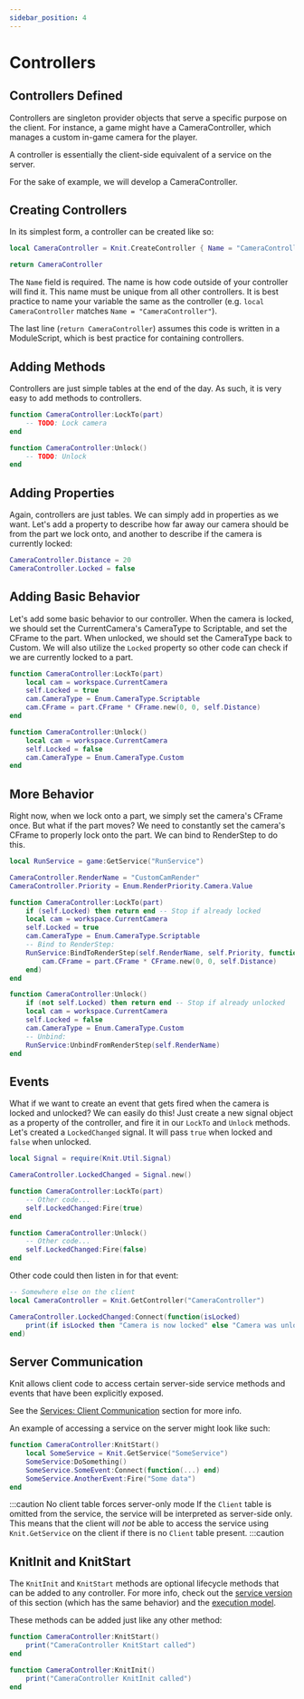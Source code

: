 ```yaml
---
sidebar_position: 4
---
```


# Controllers

## Controllers Defined

Controllers are singleton provider objects that serve a specific purpose on the client. For instance, a game might have a CameraController, which manages a custom in-game camera for the player.

A controller is essentially the client-side equivalent of a service on the server.

For the sake of example, we will develop a CameraController.

## Creating Controllers

In its simplest form, a controller can be created like so:

```lua
local CameraController = Knit.CreateController { Name = "CameraController" }

return CameraController
```

The `Name` field is required. The name is how code outside of your controller will find it. This name must be unique from all other controllers. It is best practice to name your variable the same as the controller (e.g. `local CameraController` matches `Name = "CameraController"`).

The last line (`return CameraController`) assumes this code is written in a ModuleScript, which is best practice for containing controllers.

## Adding Methods

Controllers are just simple tables at the end of the day. As such, it is very easy to add methods to controllers.

```lua
function CameraController:LockTo(part)
	-- TODO: Lock camera
end

function CameraController:Unlock()
	-- TODO: Unlock
end
```

## Adding Properties

Again, controllers are just tables. We can simply add in properties as we want. Let's add a property to describe how far away our camera should be from the part we lock onto, and another to describe if the camera is currently locked:

```lua
CameraController.Distance = 20
CameraController.Locked = false
```

## Adding Basic Behavior

Let's add some basic behavior to our controller. When the camera is locked, we should set the CurrentCamera's CameraType to Scriptable, and set the CFrame to the part. When unlocked, we should set the CameraType back to Custom. We will also utilize the `Locked` property so other code can check if we are currently locked to a part.

```lua
function CameraController:LockTo(part)
	local cam = workspace.CurrentCamera
	self.Locked = true
	cam.CameraType = Enum.CameraType.Scriptable
	cam.CFrame = part.CFrame * CFrame.new(0, 0, self.Distance)
end

function CameraController:Unlock()
	local cam = workspace.CurrentCamera
	self.Locked = false
	cam.CameraType = Enum.CameraType.Custom
end
```

## More Behavior

Right now, when we lock onto a part, we simply set the camera's CFrame once. But what if the part moves? We need to constantly set the camera's CFrame to properly lock onto the part. We can bind to RenderStep to do this.

```lua
local RunService = game:GetService("RunService")

CameraController.RenderName = "CustomCamRender"
CameraController.Priority = Enum.RenderPriority.Camera.Value

function CameraController:LockTo(part)
	if (self.Locked) then return end -- Stop if already locked
	local cam = workspace.CurrentCamera
	self.Locked = true
	cam.CameraType = Enum.CameraType.Scriptable
	-- Bind to RenderStep:
	RunService:BindToRenderStep(self.RenderName, self.Priority, function()
		cam.CFrame = part.CFrame * CFrame.new(0, 0, self.Distance)
	end)
end

function CameraController:Unlock()
	if (not self.Locked) then return end -- Stop if already unlocked
	local cam = workspace.CurrentCamera
	self.Locked = false
	cam.CameraType = Enum.CameraType.Custom
	-- Unbind:
	RunService:UnbindFromRenderStep(self.RenderName)
end
```

## Events

What if we want to create an event that gets fired when the camera is locked and unlocked? We can easily do this! Just create a new signal object as a property of the controller, and fire it in our `LockTo` and `Unlock` methods. Let's created a `LockedChanged` signal. It will pass `true` when locked and `false` when unlocked.

```lua
local Signal = require(Knit.Util.Signal)

CameraController.LockedChanged = Signal.new()

function CameraController:LockTo(part)
	-- Other code...
	self.LockedChanged:Fire(true)
end

function CameraController:Unlock()
	-- Other code...
	self.LockedChanged:Fire(false)
end
```

Other code could then listen in for that event:

```lua
-- Somewhere else on the client
local CameraController = Knit.GetController("CameraController")

CameraController.LockedChanged:Connect(function(isLocked)
	print(if isLocked then "Camera is now locked" else "Camera was unlocked")
end)
```

## Server Communication

Knit allows client code to access certain server-side service methods and events that have been explicitly exposed.

See the [Services: Client Communication](services.md#client-communication) section for more info.

An example of accessing a service on the server might look like such:

```lua
function CameraController:KnitStart()
	local SomeService = Knit.GetService("SomeService")
	SomeService:DoSomething()
	SomeService.SomeEvent:Connect(function(...) end)
	SomeService.AnotherEvent:Fire("Some data")
end
```

:::caution No client table forces server-only mode
If the `Client` table is omitted from the service, the service will be interpreted as server-side only. This means that the client will _not_ be able to access the service using `Knit.GetService` on the client if there is no `Client` table present.
:::caution

## KnitInit and KnitStart

The `KnitInit` and `KnitStart` methods are optional lifecycle methods that can be added to any controller. For more info, check out the [service version](services.md#knitinit-and-knitstart) of this section (which has the same behavior) and the [execution model](executionmodel.md).

These methods can be added just like any other method:

```lua
function CameraController:KnitStart()
	print("CameraController KnitStart called")
end

function CameraController:KnitInit()
	print("CameraController KnitInit called")
end
```
